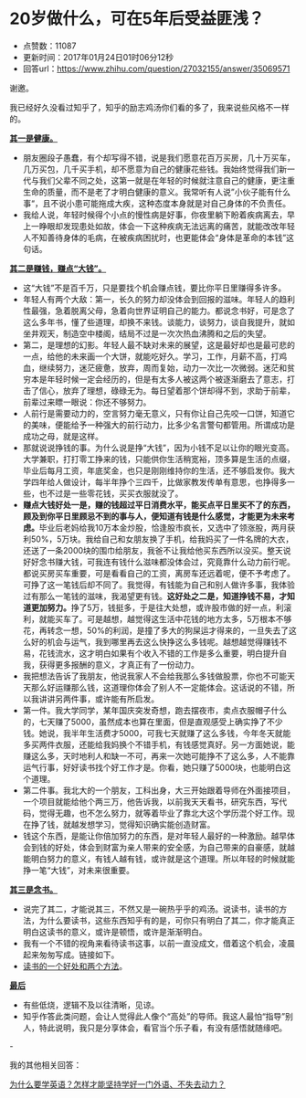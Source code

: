 # 20岁做什么，可在5年后受益匪浅？
- 点赞数：11087
- 更新时间：2017年01月24日01时06分12秒
- 回答url：https://www.zhihu.com/question/27032155/answer/35069571
<body>
 <p data-pid="Nu6vchhA">谢邀。</p>
 <p data-pid="TMxbYc3b">我已经好久没看过知乎了，知乎的励志鸡汤你们看的多了，我来说些风格不一样的。</p>
 <p data-pid="xdULvocf"><b><u>其一是健康。</u></b></p>
 <ul>
  <li data-pid="2VpgRfEz">朋友圈段子愚蠢，有个却写得不错，说是我们愿意花百万买房，几十万买车，几万买包，几千买手机，却不愿意为自己的健康花些钱。我始终觉得我们新一代与我们父辈不同之处，这第一就是在年轻的时候就注意自己的健康，更注重生命的质量，而不是老了才明白健康的意义。我常听有人说”小伙子能有什么事“，且不说小患可能拖成大疾，这种态度本身就是对自己身体的不负责任。</li>
  <li data-pid="FZxVfVCD">我给人说，年轻时候得个小点的慢性病是好事，你夜里躺下盼着疾病离去，早上一睁眼却发现患处如故，体会一下这种疾病无法远离的痛苦，就能改改年轻人不知善待身体的毛病，在被疾病困扰时，也更能体会“身体是革命的本钱”这句话。</li>
 </ul>
 <p data-pid="xzdw2qLn"><b><u>其二是赚钱，赚点“大钱</u></b><b><u>”</u></b><b><u>。</u></b></p>
 <ul>
  <li data-pid="Sc8Mn94R">这“大钱”不是百千万，只是要找个机会赚点钱，要比你平日里赚得多许多。</li>
  <li data-pid="XVHH74hy">年轻人有两个大敌：第一，长久的努力却没体会到回报的滋味。年轻人的趋利性最强，急着脱离父母，急着向世界证明自己的能力。都说念书好，可是念了这么多年书，懂了些道理，却换不来钱。谈能力，谈努力，谈自我提升，就如坐井观天，制造空中楼阁，结局不过是一次次热血沸腾和之后的失望。</li>
  <li data-pid="_0AParNG">第二，是理想的幻影。年轻人最不缺对未来的展望，这是最好却也是最可悲的一点，给他的未来画一个大饼，就能吃好久。学习，工作，月薪不高，打鸡血，继续努力，迷茫疲惫，放弃，周而复始，动力一次比一次微弱。迷茫和贫穷本是年轻时候一定会经历的，但是有太多人被这两个被逐渐磨去了意志，打击了信心，放弃了理想，碌碌无为。每日望着那个饼却得不到，求助于前辈，前辈过来瞟一眼说：你还不够努力。</li>
  <li data-pid="kfbj7hG8">人前行是需要动力的，空言努力毫无意义，只有你让自己先咬一口饼，知道它的美味，便能给予一种强大的前行动力，比多少名言警句都管用。所谓成功是成功之母，就是这样。</li>
  <li data-pid="ygZgzwg7">那就说说挣钱的事。为什么说是挣“大钱”，因为小钱不足以让你的眼光变高。大学兼职，打打零工挣来的钱，只能供你生活稍宽裕，顶多算是生活的点缀，毕业后每月工资，年底奖金，也只是刚刚维持你的生活，还不够启发你。我大学四年给人做设计，每半年挣个三四千，比做家教发传单有意思，也挣得多一些，也不过是一些零花钱，买买衣服就没了。</li>
  <li data-pid="BYm2ihRy"><b>赚点大钱好处一是，赚的钱超过平日消费水平，能买点平日里买不了的东西，顾及到你平日里顾忌不到的事与人，便知道有钱是什么感觉，才能更为未来考虑。</b>毕业后老妈给我10万本金炒股，恰逢股市疯长，又选中了领涨股，两月获利50%，5万块。我给自己和女朋友换了手机，给我妈买了一件名牌的大衣，还送了一条2000块的围巾给朋友，我爸不让我给他买东西所以没买。整天说好好念书赚大钱，可我连有钱什么滋味都没体会过，究竟靠什么动力前行呢。都说买房买车重要，可是看看自己的工资，离房车还远着呢，便不予考虑了。可挣了这一笔钱后却不同了。我觉得，有钱能为自己和别人做许多事，我体验过有那么一笔钱的滋味，我渴望更有钱。<b>这好处之二是，知道挣钱不易，才知道更加努力。</b>挣了5万，钱挺多，于是往大处想，或许股市做的好一点，利滚利，就能买车了。可是越想，越觉得这生活中花钱的地方太多，5万根本不够花，再转念一想，50%的利润，是撞了多大的狗屎运才得来的，一旦失去了这么好的机会与运气，我到哪里再去这么快挣这么多钱呢。越想越觉得赚钱不易，花钱流水，这才明白如果有个收入不错的工作是多么重要，明白提升自我，获得更多报酬的意义，才真正有了一份动力。<br></li>
  <li data-pid="LyIXYILl">我把想法告诉了我朋友，他说我家人不会给我那么多钱做股票，你也不可能天天那么好运赚那么钱，这道理你体会了别人不一定能体会。这话说的不错，所以我讲讲另两件事，或许能有所启发。</li>
  <li data-pid="gG5sJgj3">第一件。我大学同学，某年国庆突发奇想，跑去摆夜市，卖点衣服帽子什么的，七天赚了5000，虽然成本也算在里面，但是直观感受上确实挣了不少钱。她说，我半年生活费才5000，可我七天就赚了这么多钱，今年冬天就能多买两件衣服，还能给我妈换个不错手机，有钱感觉真好。另一方面她说，能赚这么多，天时地利人和缺一不可，再来一次她可能挣不了这么多，人不能靠运气行事，好好读书找个好工作才是。你看，她只赚了5000块，也能明白这个道理。</li>
  <li data-pid="f7425xDq">第二件事。我北大的一个朋友，工科出身，大三开始跟着导师在外面接项目，一个项目就能给他个两三万，他告诉我，以前我天天看书，研究东西，写代码，觉得无趣，也不怎么努力，就等着毕业了靠北大这个学历混个好工作。现在挣了钱，就越发想学习，觉得知识确实能创造财富。</li>
  <li data-pid="nZJdaSSd">钱这个东西，是能让你倍加努力的东西，是对年轻人最好的一种激励。越早体会到钱的好处，体会到财富为亲人带来的安全感，为自己带来的自豪感，就越能明白努力的意义，有钱人越有钱，或许就是这个道理。所以年轻的时候就能挣一笔“大钱”，对未来很重要。</li>
 </ul>
 <p data-pid="L_g4DPCN"><u><b>其三是念书。</b></u></p>
 <ul>
  <li data-pid="6SjCubiP">说完了其二，才能说其三，不然又是一碗热乎乎的鸡汤。说读书，读书的方法，为什么要读书，这些东西知乎有的是，可你只有明白了其二，你才能真正明白这读书的意义，或许是顿悟，或许是渐渐明白。</li>
  <li data-pid="jRO2If-U">我有一个不错的视角来看待读书这事，以前一直没成文，借着这个机会，凌晨起来匆匆写成。链接如下。</li>
  <li data-pid="CnmB8O6D"><a href="https://link.zhihu.com/?target=http%3A//www.jianshu.com/p/08209775af88" class=" wrap external" target="_blank" rel="nofollow noreferrer">读书的一个好处和两个方法</a>。</li>
 </ul>
 <p data-pid="2V4FHsct"><u><b>最后</b></u></p>
 <ul>
  <li data-pid="qsexdGMo">有些低烧，逻辑不及以往清晰，见谅。</li>
  <li data-pid="-XdNTvhz">知乎作答此类问题，会让人觉得此人像个“高处”的导师。我这人最怕“指导”别人，特此说明，我只是分享体会，看官当个乐子看，有没有感悟就随缘吧。</li>
 </ul>
 <p data-pid="Gvbbe_ra">-</p>
 <p data-pid="fqPj1vem">我的其他相关回答：</p><a href="https://www.zhihu.com/question/20230727/answer/140803836" class="internal">为什么要学英语？</a><a href="https://www.zhihu.com/question/19844282/answer/30965222" class="internal">怎样才能坚持学好一门外语、不失去动力？</a>
</body>